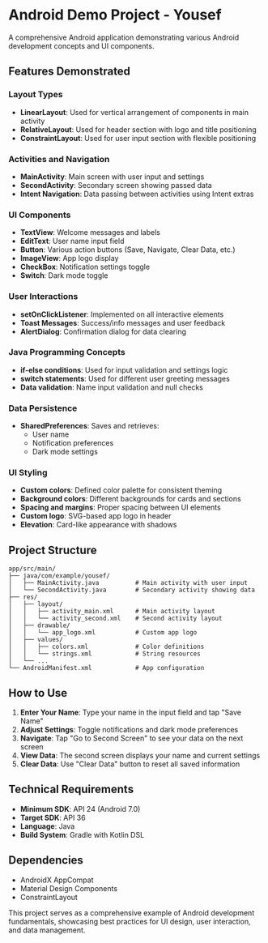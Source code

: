 # Android Demo Project - Yousef

A comprehensive Android application demonstrating various Android development concepts and UI components.

## Features Demonstrated

### Layout Types
- **LinearLayout**: Used for vertical arrangement of components in main activity
- **RelativeLayout**: Used for header section with logo and title positioning
- **ConstraintLayout**: Used for user input section with flexible positioning

### Activities and Navigation
- **MainActivity**: Main screen with user input and settings
- **SecondActivity**: Secondary screen showing passed data
- **Intent Navigation**: Data passing between activities using Intent extras

### UI Components
- **TextView**: Welcome messages and labels
- **EditText**: User name input field
- **Button**: Various action buttons (Save, Navigate, Clear Data, etc.)
- **ImageView**: App logo display
- **CheckBox**: Notification settings toggle
- **Switch**: Dark mode toggle

### User Interactions
- **setOnClickListener**: Implemented on all interactive elements
- **Toast Messages**: Success/info messages and user feedback
- **AlertDialog**: Confirmation dialog for data clearing

### Java Programming Concepts
- **if-else conditions**: Used for input validation and settings logic
- **switch statements**: Used for different user greeting messages
- **Data validation**: Name input validation and null checks

### Data Persistence
- **SharedPreferences**: Saves and retrieves:
  - User name
  - Notification preferences
  - Dark mode settings

### UI Styling
- **Custom colors**: Defined color palette for consistent theming
- **Background colors**: Different backgrounds for cards and sections
- **Spacing and margins**: Proper spacing between UI elements
- **Custom logo**: SVG-based app logo in header
- **Elevation**: Card-like appearance with shadows

## Project Structure

```
app/src/main/
├── java/com/example/yousef/
│   ├── MainActivity.java          # Main activity with user input
│   └── SecondActivity.java        # Secondary activity showing data
├── res/
│   ├── layout/
│   │   ├── activity_main.xml      # Main activity layout
│   │   └── activity_second.xml    # Second activity layout
│   ├── drawable/
│   │   └── app_logo.xml           # Custom app logo
│   ├── values/
│   │   ├── colors.xml             # Color definitions
│   │   └── strings.xml            # String resources
│   └── ...
└── AndroidManifest.xml            # App configuration
```

## How to Use

1. **Enter Your Name**: Type your name in the input field and tap "Save Name"
2. **Adjust Settings**: Toggle notifications and dark mode preferences
3. **Navigate**: Tap "Go to Second Screen" to see your data on the next screen
4. **View Data**: The second screen displays your name and current settings
5. **Clear Data**: Use "Clear Data" button to reset all saved information

## Technical Requirements

- **Minimum SDK**: API 24 (Android 7.0)
- **Target SDK**: API 36
- **Language**: Java
- **Build System**: Gradle with Kotlin DSL

## Dependencies

- AndroidX AppCompat
- Material Design Components
- ConstraintLayout

This project serves as a comprehensive example of Android development fundamentals, showcasing best practices for UI design, user interaction, and data management.